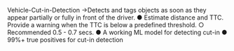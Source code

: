 Vehicle-Cut-in-Detection
->Detects and tags objects as soon as they appear partially or fully in front of the driver.
● Estimate distance and TTC. Provide a warning when the TTC is below a predefined threshold. ○ Recommended 0.5 - 0.7 secs. 
● A working ML model for detecting cut-in 
● 99%+ true positives for cut-in detection
